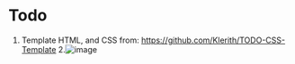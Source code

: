# Todo
1. Template HTML, and CSS from: https://github.com/Klerith/TODO-CSS-Template
2.![image](https://user-images.githubusercontent.com/102477140/222747019-c34fde2d-7a59-43aa-b993-a67572e0643f.png)
